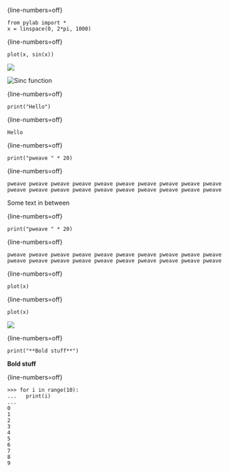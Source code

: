 

{line-numbers=off}
~~~~~~~~
from pylab import *
x = linspace(0, 2*pi, 1000)
~~~~~~~~




{line-numbers=off}
~~~~~~~~
plot(x, sin(x))
~~~~~~~~

![](figures/processor_test_figure2_1.png)



![Sinc function](figures/processor_test_figure3_1.png)



{line-numbers=off}
~~~~~~~~
print("Hello")
~~~~~~~~

{line-numbers=off}
~~~~~~~~
Hello

~~~~~~~~




{line-numbers=off}
~~~~~~~~
print("pweave " * 20)
~~~~~~~~

{line-numbers=off}
~~~~~~~~
pweave pweave pweave pweave pweave pweave pweave pweave pweave pweave
pweave pweave pweave pweave pweave pweave pweave pweave pweave pweave

~~~~~~~~


Some text in between


{line-numbers=off}
~~~~~~~~
print("pweave " * 20)
~~~~~~~~

{line-numbers=off}
~~~~~~~~
pweave pweave pweave pweave pweave pweave pweave pweave pweave pweave pweave pweave pweave pweave pweave pweave pweave pweave pweave pweave 
~~~~~~~~




{line-numbers=off}
~~~~~~~~
plot(x)
~~~~~~~~




{line-numbers=off}
~~~~~~~~
plot(x)
~~~~~~~~

![](figures/processor_test_figure8_1.png)





{line-numbers=off}
~~~~~~~~
print("**Bold stuff**")
~~~~~~~~

**Bold stuff**




{line-numbers=off}
~~~~~~~~
>>> for i in range(10):
...   print(i)
...
0
1
2
3
4
5
6
7
8
9

~~~~~~~~


